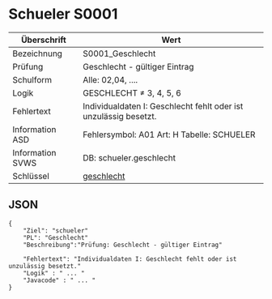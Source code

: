 # Schueler S0001

Überschrift | Wert
--------------- | ----------------------------------------
Bezeichnung | S0001_Geschlecht
Prüfung | Geschlecht - gültiger Eintrag
Schulform | Alle: 02,04, .... 
Logik | GESCHLECHT ≠ 3, 4, 5, 6
Fehlertext | Individualdaten I: Geschlecht fehlt oder ist unzulässig besetzt. 
Information ASD | Fehlersymbol: A01 Art: H Tabelle: SCHUELER
Information SVWS | DB: schueler.geschlecht 
Schlüssel | [geschlecht](https://github.com/SVWS-NRW/svws-asd-statistikmodul/blob/main/Schluesseltabellen/geschlecht.java)

## JSON
```
{
    "Ziel": "schueler"
    "PL": "Geschlecht"
    "Beschreibung":"Prüfung: Geschlecht - gültiger Eintrag" 

    "Fehlertext": "Individualdaten I: Geschlecht fehlt oder ist unzulässig besetzt."
    "Logik" : " ... "
    "Javacode" : " ... " 
}
```

